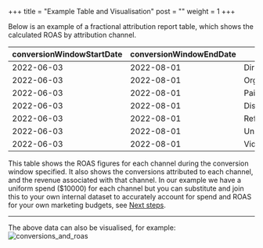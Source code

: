 +++
title = "Example Table and Visualisation"
post = ""
weight = 1
+++

Below is an example of a fractional attribution report table, which shows the calculated ROAS by attribution channel.

| conversionWindowStartDate | conversionWindowEndDate | channel           | conversions | revenue | spend  | roas |
| ------------------------- | ----------------------- | ----------------- | ----------- | ------- | ------ | ---- |
| 2022-06-03                | 2022-08-01              | Direct            | 694.2       | 136768.6| 10000.0| 13.7 |
| 2022-06-03                | 2022-08-01              | Organic_Search    | 276.4       | 23953.0 | 10000.0| 2.40 |
| 2022-06-03                | 2022-08-01              | Paid_Search_Other | 48.9        | 4701.2  | 10000.0| 0.47 |
| 2022-06-03                | 2022-08-01              | Display_Other     | 18.4        | 1711.3  | 10000.0| 0.17 |
| 2022-06-03                | 2022-08-01              | Referral          | 15.2        | 802.8   | 10000.0| 0.08 |
| 2022-06-03                | 2022-08-01              | Unmatched_Channel | 4.25        | 547.1   | 10000.0| 0.05 |
| 2022-06-03                | 2022-08-01              | Video             | 1.5         | 30.7    | 10000.0| 0.003|

This table shows the ROAS figures for each channel during the conversion window specified. It also shows the conversions attributed to each channel, and the revenue associated with that channel. In our example we have a uniform spend ($10000) for each channel but you can substitute and join this to your own internal dataset to accurately account for spend and ROAS for your own marketing budgets, see [Next steps](/accelerators/fractribution/next_steps/next_steps_1/).

***
The above data can also be visualised, for example:
![conversions_and_roas](../images/conversions_and_roas_browser.png)